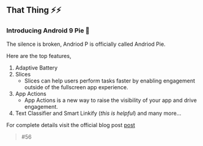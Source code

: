 ## That Thing ⚡️⚡️
### Introducing Android 9 Pie 🐷 

The silence is broken, Andriod P is officially called Andriod Pie.

Here are the top features,
1. Adaptive Battery
2. Slices
    - Slices can help users perform tasks faster by enabling engagement outside of the fullscreen app experience.
3. App Actions
    - App Actions is a new way to raise the visibility of your app and drive engagement.
4. Text Classifier and Smart Linkify (_this is helpful_) and many more...

For complete details visit the official blog post [post](https://android-developers.googleblog.com/2018/08/introducing-android-9-pie.html) 

>#56